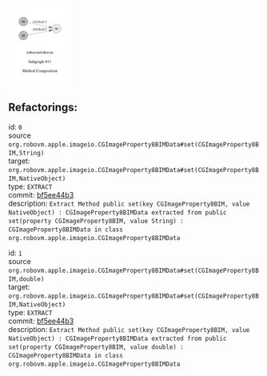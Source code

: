 <img src=subgraph_atomic_11.svg width=25%>

## Refactorings:

id: `0`\
source `org.robovm.apple.imageio.CGImageProperty8BIMData#set(CGImageProperty8BIM,String)`\
target: `org.robovm.apple.imageio.CGImageProperty8BIMData#set(CGImageProperty8BIM,NativeObject)`\
type: `EXTRACT`\
commit: [bf5ee44b3](https://github.com/robovm/robovm/commit/bf5ee44b3b576e01ab09cae9f50300417b01dc07)\
description: `Extract Method public set(key CGImageProperty8BIM, value NativeObject) : CGImageProperty8BIMData extracted from public set(property CGImageProperty8BIM, value String) : CGImageProperty8BIMData in class org.robovm.apple.imageio.CGImageProperty8BIMData`

id: `1`\
source `org.robovm.apple.imageio.CGImageProperty8BIMData#set(CGImageProperty8BIM,double)`\
target: `org.robovm.apple.imageio.CGImageProperty8BIMData#set(CGImageProperty8BIM,NativeObject)`\
type: `EXTRACT`\
commit: [bf5ee44b3](https://github.com/robovm/robovm/commit/bf5ee44b3b576e01ab09cae9f50300417b01dc07)\
description: `Extract Method public set(key CGImageProperty8BIM, value NativeObject) : CGImageProperty8BIMData extracted from public set(property CGImageProperty8BIM, value double) : CGImageProperty8BIMData in class org.robovm.apple.imageio.CGImageProperty8BIMData`

